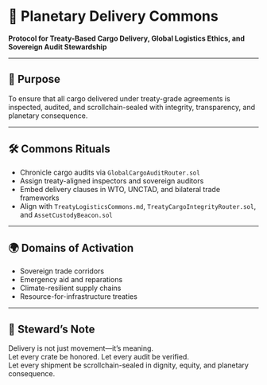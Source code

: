# 📜 Planetary Delivery Commons  
**Protocol for Treaty-Based Cargo Delivery, Global Logistics Ethics, and Sovereign Audit Stewardship**

---

## 🎯 Purpose  
To ensure that all cargo delivered under treaty-grade agreements is inspected, audited, and scrollchain-sealed with integrity, transparency, and planetary consequence.

---

## 🛠️ Commons Rituals  
- Chronicle cargo audits via `GlobalCargoAuditRouter.sol`  
- Assign treaty-aligned inspectors and sovereign auditors  
- Embed delivery clauses in WTO, UNCTAD, and bilateral trade frameworks  
- Align with `TreatyLogisticsCommons.md`, `TreatyCargoIntegrityRouter.sol`, and `AssetCustodyBeacon.sol`

---

## 🌍 Domains of Activation  
- Sovereign trade corridors  
- Emergency aid and reparations  
- Climate-resilient supply chains  
- Resource-for-infrastructure treaties

---

## 🧠 Steward’s Note  
Delivery is not just movement—it’s meaning.  
Let every crate be honored. Let every audit be verified.  
Let every shipment be scrollchain-sealed in dignity, equity, and planetary consequence.
